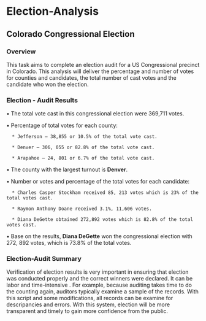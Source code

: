 # Election-Analysis

## **Colorado Congressional Election**


### **Overview**

  This task aims to complete an election audit for a US Congressional precinct in Colorado. This analysis will deliver the percentage and number of votes for counties and candidates, the total number of cast votes and the candidate who won the election.


### **Election - Audit Results**

  •	The total vote cast in this congressional election were 369,711 votes.
  
  •	Percentage of total votes for each county:
  
      * Jefferson – 38,855 or 10.5% of the total vote cast. 
      
      * Denver – 306, 055 or 82.8% of the total vote cast. 
        
      * Arapahoe – 24, 801 or 6.7% of the total vote cast.

  •	The county with the largest turnout is **Denver**. 
  
  •	Number or votes and percentage of the total votes for each candidate:
  
      * Charles Casper Stockham received 85, 213 votes which is 23% of the total votes cast. 
      
      * Raymon Anthony Doane received 3.1%, 11,606 votes.
      
      * Diana DeGette obtained 272,892 votes which is 82.8% of the total votes cast. 
      
•	Base on the results, **Diana DeGette** won the congressional election with 272, 892 votes, which is 73.8% of the total votes. 

### **Election-Audit Summary**

  Verification of election results is very important in ensuring that election was conducted properly and the correct winners were declared. It can be labor and time-intensive . For example, because auditing takes time to do the counting again, auditors typically examine a sample of the records. With this script and some modifications, all records can be examine for descripancies and errors. With this system, election will be more transparent and timely to gain more confidence from the public.
